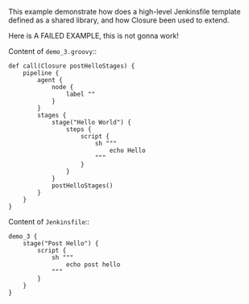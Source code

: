 
This example demonstrate how does a high-level Jenkinsfile template defined as a shared library, and how Closure been used to extend.

Here is A FAILED EXAMPLE, this is not gonna work!

Content of ``demo_3.groovy``::

    def call(Closure postHelloStages) {
        pipeline {
            agent {
                node {
                    label ""
                }
            }
            stages {
                stage("Hello World") {
                    steps {
                        script {
                            sh """
                                echo Hello
                            """
                        }
                    }
                }
                postHelloStages()
            }
        }
    }

Content of ``Jenkinsfile``::

    demo_3 {
        stage("Post Hello") {
            script {
                sh """
                    echo post hello
                """
            }
        }
    }
